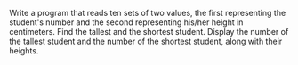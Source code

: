 Write a program that reads ten sets of two values, the first representing the student's number and the second representing his/her height in centimeters. Find the tallest and the shortest student. Display the number of the tallest student and the number of the shortest student, along with their heights.
